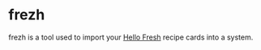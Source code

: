 # frezh

frezh is a tool used to import your [Hello Fresh](https://www.hellofresh.com) recipe cards into a system.